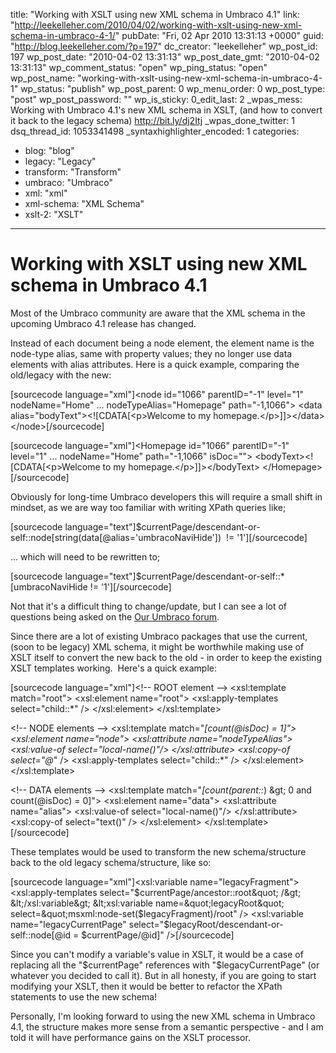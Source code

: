title: "Working with XSLT using new XML schema in Umbraco 4.1"
link: "http://leekelleher.com/2010/04/02/working-with-xslt-using-new-xml-schema-in-umbraco-4-1/"
pubDate: "Fri, 02 Apr 2010 13:31:13 +0000"
guid: "http://blog.leekelleher.com/?p=197"
dc_creator: "leekelleher"
wp_post_id: 197
wp_post_date: "2010-04-02 13:31:13"
wp_post_date_gmt: "2010-04-02 13:31:13"
wp_comment_status: "open"
wp_ping_status: "open"
wp_post_name: "working-with-xslt-using-new-xml-schema-in-umbraco-4-1"
wp_status: "publish"
wp_post_parent: 0
wp_menu_order: 0
wp_post_type: "post"
wp_post_password: ""
wp_is_sticky: 0_edit_last: 2
_wpas_mess: Working with Umbraco 4.1's new XML schema in XSLT, (and how to convert it back to the legacy schema) http://bit.ly/dj2Itj
_wpas_done_twitter: 1
dsq_thread_id: 1053341498
_syntaxhighlighter_encoded: 1
categories:
  - blog: "blog"
  - legacy: "Legacy"
  - transform: "Transform"
  - umbraco: "Umbraco"
  - xml: "xml"
  - xml-schema: "XML Schema"
  - xslt-2: "XSLT"

---

# Working with XSLT using new XML schema in Umbraco 4.1

Most of the Umbraco community are aware that the XML schema in the upcoming Umbraco 4.1 release has changed.

Instead of each document being a node element, the element name is the node-type alias, same with property values; they no longer use data elements with alias attributes. Here is a quick example, comparing the old/legacy with the new:

[sourcecode language="xml"]&lt;node id=&quot;1066&quot; parentID=&quot;-1&quot; level=&quot;1&quot; nodeName=&quot;Home&quot; ... nodeTypeAlias=&quot;Homepage&quot; path=&quot;-1,1066&quot;&gt;
	&lt;data alias=&quot;bodyText&quot;&gt;&lt;![CDATA[&lt;p&gt;Welcome to my homepage.&lt;/p&gt;]]&gt;&lt;/data&gt;
&lt;/node&gt;[/sourcecode]

[sourcecode language="xml"]&lt;Homepage id=&quot;1066&quot; parentID=&quot;-1&quot; level=&quot;1&quot; ... nodeName=&quot;Home&quot; path=&quot;-1,1066&quot; isDoc=&quot;&quot;&gt;
    &lt;bodyText&gt;&lt;![CDATA[&lt;p&gt;Welcome to my homepage.&lt;/p&gt;]]&gt;&lt;/bodyText&gt;
&lt;/Homepage&gt;[/sourcecode]

Obviously for long-time Umbraco developers this will require a small shift in mindset, as we are way too familiar with writing XPath queries like;

[sourcecode language="text"]$currentPage/descendant-or-self::node[string(data[@alias='umbracoNaviHide'])  != '1'][/sourcecode]

... which will need to be rewritten to;

[sourcecode language="text"]$currentPage/descendant-or-self::*[umbracoNaviHide != '1'][/sourcecode]

Not that it's a difficult thing to change/update, but I can see a lot of questions being asked on the <a href="http://our.umbraco.org/">Our Umbraco forum</a>.

Since there are a lot of existing Umbraco packages that use the current, (soon to be legacy) XML schema, it might be worthwhile making use of XSLT itself to convert the new back to the old - in order to keep the existing XSLT templates working.  Here's a quick example:

[sourcecode language="xml"]&lt;!-- ROOT element --&gt;
&lt;xsl:template match=&quot;root&quot;&gt;
	&lt;xsl:element name=&quot;root&quot;&gt;
		&lt;xsl:apply-templates select=&quot;child::*&quot; /&gt;
	&lt;/xsl:element&gt;
&lt;/xsl:template&gt;

&lt;!-- NODE elements --&gt;
&lt;xsl:template match=&quot;*[count(@isDoc) = 1]&quot;&gt;
	&lt;xsl:element name=&quot;node&quot;&gt;
		&lt;xsl:attribute name=&quot;nodeTypeAlias&quot;&gt;
			&lt;xsl:value-of select=&quot;local-name()&quot;/&gt;
		&lt;/xsl:attribute&gt;
		&lt;xsl:copy-of select=&quot;@*&quot; /&gt;
		&lt;xsl:apply-templates select=&quot;child::*&quot; /&gt;
	&lt;/xsl:element&gt;
&lt;/xsl:template&gt;

&lt;!-- DATA elements --&gt;
&lt;xsl:template match=&quot;*[count(parent::*) &amp;gt; 0 and count(@isDoc) = 0]&quot;&gt;
	&lt;xsl:element name=&quot;data&quot;&gt;
		&lt;xsl:attribute name=&quot;alias&quot;&gt;
			&lt;xsl:value-of select=&quot;local-name()&quot;/&gt;
		&lt;/xsl:attribute&gt;
		&lt;xsl:copy-of select=&quot;text()&quot; /&gt;
	&lt;/xsl:element&gt;
&lt;/xsl:template&gt;[/sourcecode]

These templates would be used to transform the new schema/structure back to the old legacy schema/structure, like so:

[sourcecode language="xml"]&lt;xsl:variable name=&quot;legacyFragment&quot;&gt;
	&lt;xsl:apply-templates select=&quot;$currentPage/ancestor::root&quot; /&gt;
&lt;/xsl:variable&gt;
&lt;xsl:variable name=&quot;legacyRoot&quot; select=&quot;msxml:node-set($legacyFragment)/root&quot; /&gt;
&lt;xsl:variable name=&quot;legacyCurrentPage&quot; select=&quot;$legacyRoot/descendant-or-self::node[@id = $currentPage/@id]&quot; /&gt;[/sourcecode]

Since you can't modify a variable's value in XSLT, it would be a case of replacing all the "$currentPage" references with "$legacyCurrentPage" (or whatever you decided to call it).   But in all honesty, if you are going to start modifying your XSLT, then it would be better to refactor the XPath statements to use the new schema!

Personally, I'm looking forward to using the new XML schema in Umbraco 4.1, the structure makes more sense from a semantic perspective - and I am told it will have performance gains on the XSLT processor.